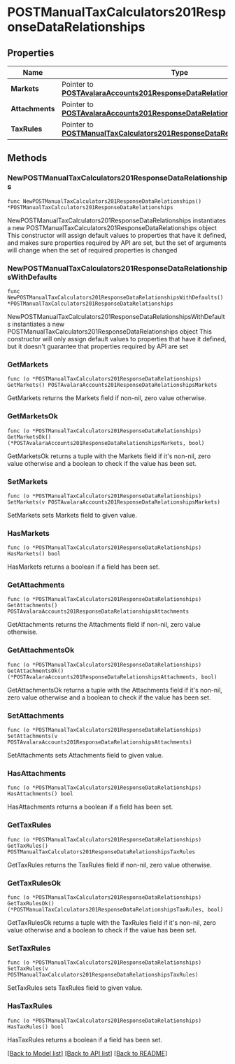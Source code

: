 # POSTManualTaxCalculators201ResponseDataRelationships

## Properties

Name | Type | Description | Notes
------------ | ------------- | ------------- | -------------
**Markets** | Pointer to [**POSTAvalaraAccounts201ResponseDataRelationshipsMarkets**](POSTAvalaraAccounts201ResponseDataRelationshipsMarkets.md) |  | [optional] 
**Attachments** | Pointer to [**POSTAvalaraAccounts201ResponseDataRelationshipsAttachments**](POSTAvalaraAccounts201ResponseDataRelationshipsAttachments.md) |  | [optional] 
**TaxRules** | Pointer to [**POSTManualTaxCalculators201ResponseDataRelationshipsTaxRules**](POSTManualTaxCalculators201ResponseDataRelationshipsTaxRules.md) |  | [optional] 

## Methods

### NewPOSTManualTaxCalculators201ResponseDataRelationships

`func NewPOSTManualTaxCalculators201ResponseDataRelationships() *POSTManualTaxCalculators201ResponseDataRelationships`

NewPOSTManualTaxCalculators201ResponseDataRelationships instantiates a new POSTManualTaxCalculators201ResponseDataRelationships object
This constructor will assign default values to properties that have it defined,
and makes sure properties required by API are set, but the set of arguments
will change when the set of required properties is changed

### NewPOSTManualTaxCalculators201ResponseDataRelationshipsWithDefaults

`func NewPOSTManualTaxCalculators201ResponseDataRelationshipsWithDefaults() *POSTManualTaxCalculators201ResponseDataRelationships`

NewPOSTManualTaxCalculators201ResponseDataRelationshipsWithDefaults instantiates a new POSTManualTaxCalculators201ResponseDataRelationships object
This constructor will only assign default values to properties that have it defined,
but it doesn't guarantee that properties required by API are set

### GetMarkets

`func (o *POSTManualTaxCalculators201ResponseDataRelationships) GetMarkets() POSTAvalaraAccounts201ResponseDataRelationshipsMarkets`

GetMarkets returns the Markets field if non-nil, zero value otherwise.

### GetMarketsOk

`func (o *POSTManualTaxCalculators201ResponseDataRelationships) GetMarketsOk() (*POSTAvalaraAccounts201ResponseDataRelationshipsMarkets, bool)`

GetMarketsOk returns a tuple with the Markets field if it's non-nil, zero value otherwise
and a boolean to check if the value has been set.

### SetMarkets

`func (o *POSTManualTaxCalculators201ResponseDataRelationships) SetMarkets(v POSTAvalaraAccounts201ResponseDataRelationshipsMarkets)`

SetMarkets sets Markets field to given value.

### HasMarkets

`func (o *POSTManualTaxCalculators201ResponseDataRelationships) HasMarkets() bool`

HasMarkets returns a boolean if a field has been set.

### GetAttachments

`func (o *POSTManualTaxCalculators201ResponseDataRelationships) GetAttachments() POSTAvalaraAccounts201ResponseDataRelationshipsAttachments`

GetAttachments returns the Attachments field if non-nil, zero value otherwise.

### GetAttachmentsOk

`func (o *POSTManualTaxCalculators201ResponseDataRelationships) GetAttachmentsOk() (*POSTAvalaraAccounts201ResponseDataRelationshipsAttachments, bool)`

GetAttachmentsOk returns a tuple with the Attachments field if it's non-nil, zero value otherwise
and a boolean to check if the value has been set.

### SetAttachments

`func (o *POSTManualTaxCalculators201ResponseDataRelationships) SetAttachments(v POSTAvalaraAccounts201ResponseDataRelationshipsAttachments)`

SetAttachments sets Attachments field to given value.

### HasAttachments

`func (o *POSTManualTaxCalculators201ResponseDataRelationships) HasAttachments() bool`

HasAttachments returns a boolean if a field has been set.

### GetTaxRules

`func (o *POSTManualTaxCalculators201ResponseDataRelationships) GetTaxRules() POSTManualTaxCalculators201ResponseDataRelationshipsTaxRules`

GetTaxRules returns the TaxRules field if non-nil, zero value otherwise.

### GetTaxRulesOk

`func (o *POSTManualTaxCalculators201ResponseDataRelationships) GetTaxRulesOk() (*POSTManualTaxCalculators201ResponseDataRelationshipsTaxRules, bool)`

GetTaxRulesOk returns a tuple with the TaxRules field if it's non-nil, zero value otherwise
and a boolean to check if the value has been set.

### SetTaxRules

`func (o *POSTManualTaxCalculators201ResponseDataRelationships) SetTaxRules(v POSTManualTaxCalculators201ResponseDataRelationshipsTaxRules)`

SetTaxRules sets TaxRules field to given value.

### HasTaxRules

`func (o *POSTManualTaxCalculators201ResponseDataRelationships) HasTaxRules() bool`

HasTaxRules returns a boolean if a field has been set.


[[Back to Model list]](../README.md#documentation-for-models) [[Back to API list]](../README.md#documentation-for-api-endpoints) [[Back to README]](../README.md)


